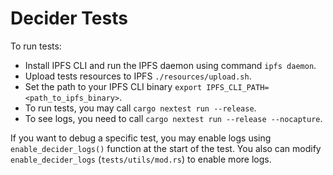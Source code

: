 # Decider Tests

To run tests:
- Install IPFS CLI and run the IPFS daemon using command `ipfs daemon`.
- Upload tests resources to IPFS `./resources/upload.sh`.
- Set the path to your IPFS CLI binary `export IPFS_CLI_PATH=<path_to_ipfs_binary>`.
- To run tests, you may call `cargo nextest run --release`.
- To see logs, you need to call `cargo nextest run --release --nocapture`.


If you want to debug a specific test, you may enable logs using `enable_decider_logs()` function at the start of the test.
You also can modify `enable_decider_logs` (`tests/utils/mod.rs`) to enable more logs.

